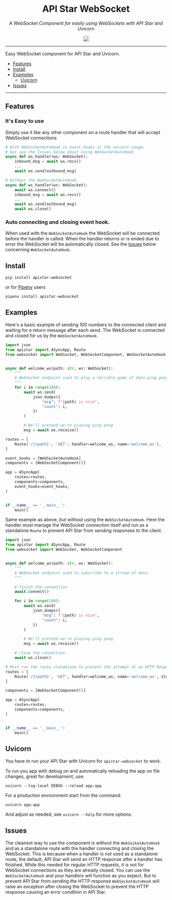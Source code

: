 
<p align='center'>
    <H1 align='center'> API Star WebSocket </H1>
</p>

<p align='center'>
    <em>A WebSocket Component for easily using WebSockets with API Star and Uvicorn</em>
</p>

<p align='center'>
    <a href="https://badge.fury.io/py/apistar-websocket">
    <img src="https://badge.fury.io/py/apistar-websocket.svg" alt="PyPI version" height="18">
    </a>
</p>


---

Easy WebSocket component for API Star and Uvicorn.

* [Features](#features)
* [Install](#install)
* [Examples](#examples)
    * [Uvicorn](#uvicorn)
* [Issues](#issues)

---

## Features

### It's Easy to use

Simply use it like any other component on a route handler that will accept WebSocket
connections

```python
# With WebSocketAutoHook in event_hooks is the easiest usage,
# but see the Issues below about using WebSocketAutoHook
async def ws_handler(ws: WebSocket):
    inbound_msg = await ws.recv()
    ...
    await ws.send(outbound_msg)

# Without the WebSocketAutoHook
async def ws_handler(ws: WebSocket):
    await ws.connect()
    inbound_msg = await ws.recv()
    ...
    await ws.send(outbound_msg)
    await ws.close()
```

### Auto connecting and closing event hook.

When used with the `WebSocketAutoHook` the WebSocket will be connected before the handler
is called. When the handler returns or is ended due to error the WebSocket will be automatically
closed. See the [Issues](#issues) below concerning `WebSocketAutoHook`.

## Install

    pip install apistar-websocket

or for [Pipenv](https://docs.pipenv.org/) users

    pipenv install apistar-websocket


## Examples

Here's a basic example of sending 100 numbers to the connected client and waiting
for a return message after each send. The WebSocket is connected and closed for us
by the `WebSocketAutoHook`.

```python
import json
from apistar import ASyncApp, Route
from websocket import WebSocket, WebSocketComponent, WebSocketAutoHook


async def welcome_ws(path: str, ws: WebSocket):
    """
    A WebSocket endpoint used to play a terrible game of data ping pong.
    """
    for i in range(100):
        await ws.send(
            json.dumps({
                "msg": f"{path} is nice",
                "count": i,
            })
        )

        # We'll pretend we're playing ping pong
        msg = await ws.receive()

routes = [
    Route('/{+path}', 'GET', handler=welcome_ws, name='welcome_ws'),
]

event_hooks = [WebSocketAutoHook]
components = [WebSocketComponent()]

app = ASyncApp(
    routes=routes,
    components=components,
    event_hooks=event_hooks,
)


if __name__ == '__main__':
    main()
```

Same example as above, but without using the `WebSocketAutoHook`. Here the handler
must manage the WebSocket connection itself and run as a standalone `Route` to prevent
API Star from sending responses to the client.
```python
import json
from apistar import ASyncApp, Route
from websocket import WebSocket, WebSocketComponent


async def welcome_ws(path: str, ws: WebSocket):
    """
    A WebSocket endpoint used to subscribe to a stream of data.
    """

    # finish the connection
    await.connect()

    for i in range(100):
        await ws.send(
            json.dumps({
                "msg": f"{path} is nice",
                "count": i,
            })
        )

        # We'll pretend we're playing ping pong
        msg = await ws.receive()

    # close the connection
    await ws.close()

# Must run the route standalone to prevent the attempt at an HTTP Response being sent
routes = [
    Route('/{+path}', 'GET', handler=welcome_ws, name='welcome_ws', standalone=True),
]

components = [WebSocketComponent()]

app = ASyncApp(
    routes=routes,
    components=components,
)


if __name__ == '__main__':
    main()
```

## Uvicorn
You have to run your API Star with Uvicorn for `apistar-websocket` to work.

To run you app with debug on and automatically reloading the app on file changes,
great for development, use:

    uvicorn --log-level DEBUG --reload app:app

For a production environment start from the command:

    uvicorn app:app

And adjust as needed, see `uvicorn --help` for more options.

## Issues

The cleanest way to use the component is without the `WebSocketAutoHook` and as a standalone
route with the handler connecting and closing the WebSocket. This is because when a handler is
_not_ used as a standalone route, the default, API Star will send an HTTP response after a handler
has finished. While this needed for regular HTTP requests, it is not for
WebSocket connections as they are already closed. You can use the `WebSocketAutoHook`
and your handlers will function as you expect.
But to prevent API Star from sending the HTTP response
`WebSocketAutoHook` will raise an exception after closing the WebSocket to prevent the HTTP
response causing an error condition in API Star.
